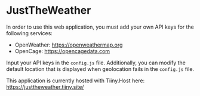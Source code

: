# JustTheWeather

In order to use this web application, you must add your own API keys for the following services:
- OpenWeather: https://openweathermap.org
- OpenCage: https://opencagedata.com

Input your API keys in the `config.js` file.
Additionally, you can modify the default location that is displayed when geolocation fails in the `config.js` file.

This application is currently hosted with Tiiny.Host here: https://justtheweather.tiiny.site/
